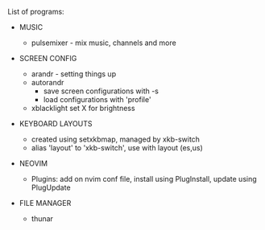 List of programs:	
- MUSIC	
	- pulsemixer	- mix music, channels and more
	
- SCREEN CONFIG
	- arandr	- setting things up
	- autorandr	
		- save screen configurations with -s
		- load configurations with 'profile'
	- xblacklight set X for brightness
- KEYBOARD LAYOUTS
	- created using setxkbmap, managed by xkb-switch 
	- alias 'layout' to 'xkb-switch', use with layout (es,us)

- NEOVIM
	- Plugins: add on nvim conf file, install using PlugInstall, update using PlugUpdate

- FILE MANAGER
	- thunar
